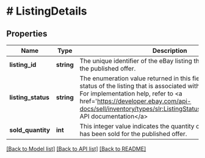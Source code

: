 # # ListingDetails

## Properties

Name | Type | Description | Notes
------------ | ------------- | ------------- | -------------
**listing_id** | **string** | The unique identifier of the eBay listing that is associated with the published offer. | [optional]
**listing_status** | **string** | The enumeration value returned in this field indicates the status of the listing that is associated with the published offer. For implementation help, refer to &lt;a href&#x3D;&#39;https://developer.ebay.com/api-docs/sell/inventory/types/slr:ListingStatusEnum&#39;&gt;eBay API documentation&lt;/a&gt; | [optional]
**sold_quantity** | **int** | This integer value indicates the quantity of the product that has been sold for the published offer. | [optional]

[[Back to Model list]](../../README.md#models) [[Back to API list]](../../README.md#endpoints) [[Back to README]](../../README.md)
